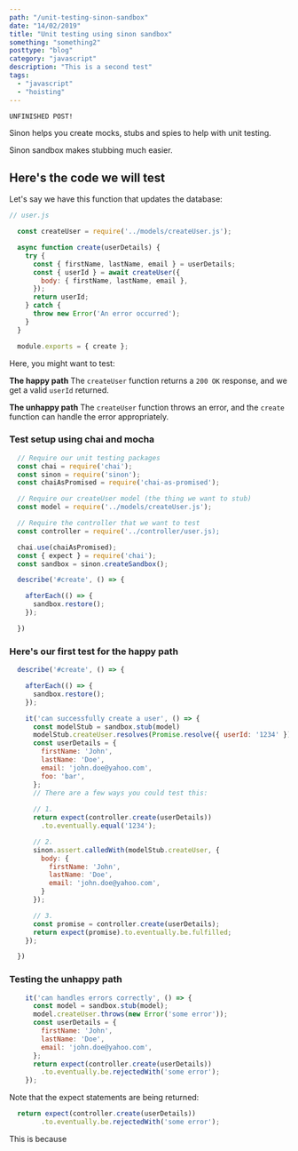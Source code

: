 ```yaml
---
path: "/unit-testing-sinon-sandbox"
date: "14/02/2019"
title: "Unit testing using sinon sandbox"
something: "something2"
posttype: "blog"
category: "javascript"
description: "This is a second test"
tags:
  - "javascript"
  - "hoisting"
---
```


```
UNFINISHED POST!
```

Sinon helps you create mocks, stubs and spies to help with unit testing. 

Sinon sandbox makes stubbing much easier. 

## Here's the code we will test

Let's say we have this function that updates the database:

```javascript
// user.js

  const createUser = require('../models/createUser.js');

  async function create(userDetails) {
    try {
      const { firstName, lastName, email } = userDetails;
      const { userId } = await createUser({ 
        body: { firstName, lastName, email },
      });
      return userId;
    } catch {
      throw new Error('An error occurred');
    }
  }

  module.exports = { create };

```

Here, you might want to test:

**The happy path**
The `createUser` function returns a `200 OK` response, and we get a valid `userId` returned.

**The unhappy path**
The `createUser` function throws an error, and the `create` function can handle the error appropriately.

### Test setup using chai and mocha

```javascript
  // Require our unit testing packages
  const chai = require('chai');
  const sinon = require('sinon');
  const chaiAsPromised = require('chai-as-promised');

  // Require our createUser model (the thing we want to stub)
  const model = require('../models/createUser.js');

  // Require the controller that we want to test
  const controller = require('../controller/user.js);

  chai.use(chaiAsPromised);
  const { expect } = require('chai');
  const sandbox = sinon.createSandbox();

  describe('#create', () => {

    afterEach(() => {
      sandbox.restore();
    });

  })
```

### Here's our first test for the happy path

```javascript
  describe('#create', () => {

    afterEach(() => {
      sandbox.restore();
    });

    it('can successfully create a user', () => {
      const modelStub = sandbox.stub(model)
      modelStub.createUser.resolves(Promise.resolve({ userId: '1234' }));
      const userDetails = {
        firstName: 'John',
        lastName: 'Doe',
        email: 'john.doe@yahoo.com',
        foo: 'bar',
      };
      // There are a few ways you could test this:
      
      // 1. 
      return expect(controller.create(userDetails))
        .to.eventually.equal('1234');

      // 2. 
      sinon.assert.calledWith(modelStub.createUser, { 
        body: {
          firstName: 'John',
          lastName: 'Doe',
          email: 'john.doe@yahoo.com',
        } 
      });

      // 3. 
      const promise = controller.create(userDetails);
      return expect(promise).to.eventually.be.fulfilled;
    });

  })
```

### Testing the unhappy path

```javascript
    it('can handles errors correctly', () => {
      const model = sandbox.stub(model);
      model.createUser.throws(new Error('some error'));
      const userDetails = {
        firstName: 'John',
        lastName: 'Doe',
        email: 'john.doe@yahoo.com',
      };
      return expect(controller.create(userDetails))
        .to.eventually.be.rejectedWith('some error');
    });
```

Note that the expect statements are being returned: 

```javascript
  return expect(controller.create(userDetails))
        .to.eventually.be.rejectedWith('some error');
```

This is because 